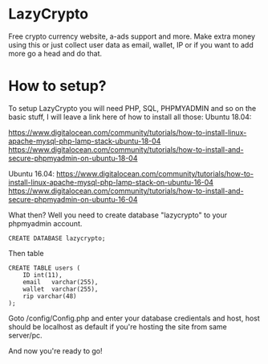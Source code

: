 # LazyCrypto
Free crypto currency website, a-ads support and more. Make extra money using this or just collect user data as email, wallet, IP or if you want to add more go a head and do that.

# How to setup?
To setup LazyCrypto you will need PHP, SQL, PHPMYADMIN and so on the basic stuff, I will leave a link here of how to install all those: 
Ubuntu 18.04:

https://www.digitalocean.com/community/tutorials/how-to-install-linux-apache-mysql-php-lamp-stack-ubuntu-18-04
https://www.digitalocean.com/community/tutorials/how-to-install-and-secure-phpmyadmin-on-ubuntu-18-04

Ubuntu 16.04:
https://www.digitalocean.com/community/tutorials/how-to-install-linux-apache-mysql-php-lamp-stack-on-ubuntu-16-04
https://www.digitalocean.com/community/tutorials/how-to-install-and-secure-phpmyadmin-on-ubuntu-16-04

What then? Well you need to create database "lazycrypto" to your phpmyadmin account.
```
CREATE DATABASE lazycrypto;
```
Then table 
```
CREATE TABLE users (
    ID int(11),
    email	varchar(255),
    wallet	varchar(255),
    rip	varchar(48)	
); 
```

Goto /config/Config.php and enter your database credientals and host, host should be localhost as default if you're hosting the site from same server/pc.

And now you're ready to go!
